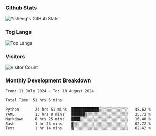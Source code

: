 ### Github Stats
![Yisheng's GitHub Stats](https://github-readme-stats-9qabuvhk1-gongyisheng.vercel.app/api?username=gongyisheng&count_private=true&show_icons=true)
### Tog Langs
![Top Langs](https://github-readme-stats-9qabuvhk1-gongyisheng.vercel.app/api/top-langs/?username=gongyisheng&layout=compact)
### Visitors
![Visitor Count](https://profile-counter.glitch.me/gongyisheng/count.svg)
### Monthly Development Breakdown
<!--START_SECTION:waka-->

```txt
From: 11 July 2024 - To: 10 August 2024

Total Time: 51 hrs 6 mins

Python       24 hrs 51 mins  ████████████░░░░░░░░░░░░░   48.62 %
YAML         13 hrs 8 mins   ██████▒░░░░░░░░░░░░░░░░░░   25.72 %
Markdown     8 hrs 25 mins   ████░░░░░░░░░░░░░░░░░░░░░   16.48 %
Bash         1 hr 23 mins    ▓░░░░░░░░░░░░░░░░░░░░░░░░   02.72 %
Text         1 hr 14 mins    ▓░░░░░░░░░░░░░░░░░░░░░░░░   02.42 %
```

<!--END_SECTION:waka-->
